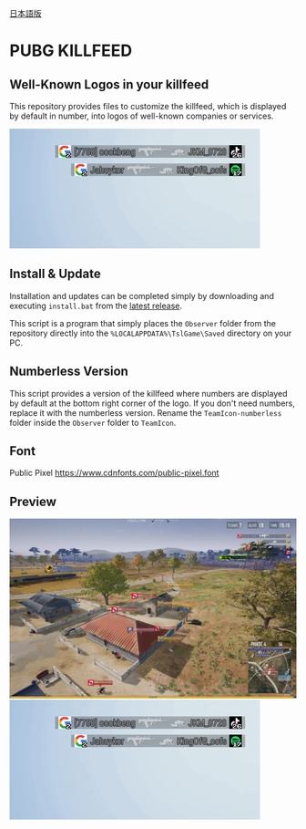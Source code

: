 [日本語版](./README-ja.md)
# PUBG KILLFEED

## Well-Known Logos in your killfeed
This repository provides files to customize the killfeed, which is displayed by default in number, into logos of well-known companies or services.

![Preview](preview/preview02.gif)
## Install & Update
Installation and updates can be completed simply by downloading and executing `install.bat` from the [latest release](https://github.com/JNDWI/pubg-killfeed/releases).

This script is a program that simply places the `Observer` folder from the repository directly into the `%LOCALAPPDATA%\TslGame\Saved` directory on your PC.


## Numberless Version
This script provides a version of the killfeed where numbers are displayed by default at the bottom right corner of the logo. If you don't need numbers, replace it with the numberless version. Rename the `TeamIcon-numberless` folder inside the `Observer` folder to `TeamIcon`.


## Font
Public Pixel https://www.cdnfonts.com/public-pixel.font

## Preview
![Preview](preview/preview01.png)
![Preview](preview/preview02.gif)